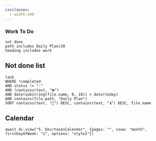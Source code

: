 ```yaml
---
cssclasses:
  - width-100
---
```

### Work To Do
```tasks
not done
path includes Daily Plan/20
heading includes work
```

## Not done list
```dataview
task
WHERE !completed
AND status != "-"
AND !contains(text, "❌")
AND date(substring(file.name, 0, 10)) < date(today)
AND contains(file.path, "Daily Plan")
SORT contains(text, "🔺") DESC, contains(text, "⏫") DESC, file.name
```

## Calendar
```dataviewjs
await dv.view("5. Dev/tasksCalendar", {pages: "", view: "month", firstDayOfWeek: "1", options: "style1"})
```

